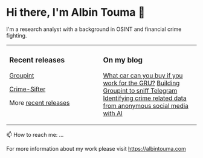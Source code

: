 # Hi there, I'm Albin Touma 👋

I'm a research analyst with a background in OSINT and financial crime fighting. 

<table><tr><td valign="top" width="33%">

### Recent releases
<!-- recent_releases starts -->
[Groupint](https://github.com/OSINT-for-Ukraine/groupint)

[Crime-Sifter](https://github.com/AlbinTouma/Signal-Sifter)

More [recent releases](https://github.com/simonw/simonw/blob/main/releases.md)
</td><td valign="top" width="34%">

### On my blog

[What car can you buy if you work for the GRU?](https://albintouma.com/posts/employees-of-the-GRU)
[Building Groupint to sniff Telegram](https://albintouma.com/posts/GroupInt)
[Identifying crime related data from anonymous social media with AI](https://albintouma.com/posts/Exploring%20Crime%20Discussions%20on%20Swedish%20Forums%20Using%20LLMs)

</td></tr></table>


📫 How to reach me: ...

For more information about my work please visit https://albintouma.com
